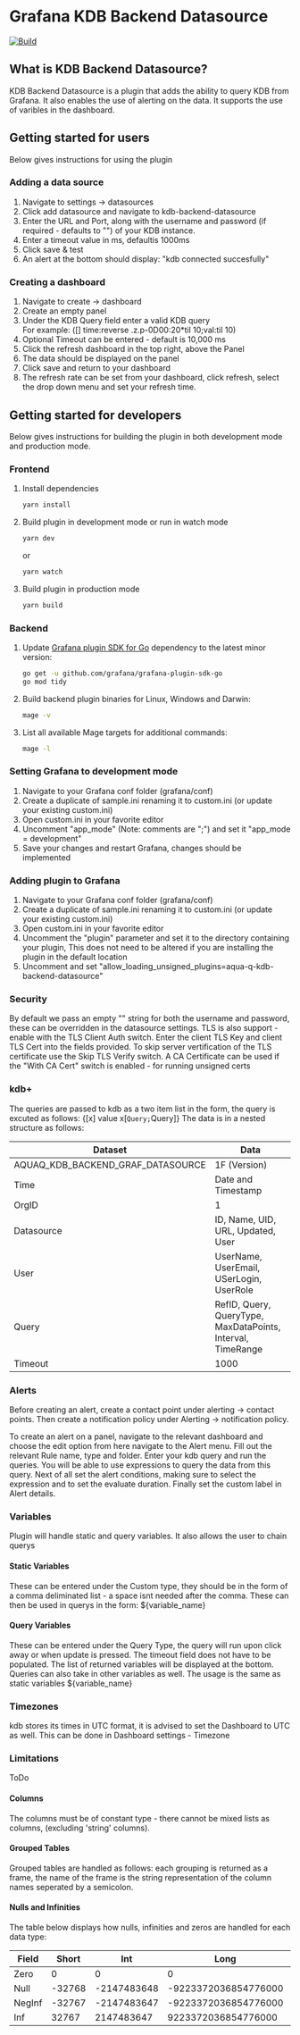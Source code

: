 # Grafana  KDB Backend Datasource

[![Build](https://github.com/grafana/grafana-starter-datasource-backend/workflows/CI/badge.svg)](https://github.com/grafana/grafana-datasource-backend/actions?query=workflow%3A%22CI%22)

## What is KDB Backend Datasource?

KDB Backend Datasource is a plugin that adds the ability to query KDB from Grafana. It also enables the use of alerting on the data. It supports the use of varibles in the dashboard.

## Getting started for users

Below gives instructions for using the plugin

### Adding a data source

1. Navigate to settings -> datasources
2. Click add datasource and navigate to kdb-backend-datasource
3. Enter the URL and Port, along with the username and password (if required - defaults to "") of your KDB instance.
4. Enter a timeout value in ms, defaultis 1000ms
5. Click save & test
6. An alert at the bottom should display: "kdb connected succesfully"

### Creating a dashboard

1. Navigate to create -> dashboard
2. Create an empty panel
3. Under the KDB Query field enter a valid KDB query </br> For example: ([] time:reverse .z.p-0D00:20*til 10;val:til 10)
4. Optional Timeout can be entered - default is 10,000 ms
5. Click the refresh dashboard in the top right, above the Panel
6. The data should be displayed on the panel
7. Click save and return to your dashboard
8. The refresh rate can be set from your dashboard, click refresh, select the drop down menu and set your refresh time.


## Getting started for developers

Below gives instructions for building the plugin in both development mode and production mode.

### Frontend

1. Install dependencies

   ```bash
   yarn install
   ```

2. Build plugin in development mode or run in watch mode

   ```bash
   yarn dev
   ```

   or

   ```bash
   yarn watch
   ```

3. Build plugin in production mode

   ```bash
   yarn build
   ```

### Backend

1. Update [Grafana plugin SDK for Go](https://grafana.com/docs/grafana/latest/developers/plugins/backend/grafana-plugin-sdk-for-go/) dependency to the latest minor version:

   ```bash
   go get -u github.com/grafana/grafana-plugin-sdk-go
   go mod tidy
   ```

2. Build backend plugin binaries for Linux, Windows and Darwin:

   ```bash
   mage -v
   ```

3. List all available Mage targets for additional commands:

   ```bash
   mage -l
   ```

### Setting Grafana to development mode

1. Navigate to your Grafana conf folder (grafana/conf)
2. Create a duplicate of sample.ini renaming it to custom.ini (or update your existing custom.ini)
3. Open custom.ini in your favorite editor
4. Uncomment "app_mode" (Note: comments are ";") and set it "app_mode = development"
5. Save your changes and restart Grafana, changes should be implemented

### Adding plugin to Grafana
1. Navigate to your Grafana conf folder (grafana/conf)
2. Create a duplicate of sample.ini renaming it to custom.ini (or update your existing custom.ini)
3. Open custom.ini in your favorite editor
4. Uncomment the "plugin" parameter and set it to the directory containing your plugin, This does not need to be altered if you are installing the plugin in the default location
5. Uncomment and set "allow_loading_unsigned_plugins=aqua-q-kdb-backend-datasource"

### Security
By default we pass an empty "" string for both the username and password, these can be overridden in the datasource settings.
TLS is also support - enable with the TLS Client Auth switch. Enter the client TLS Key and client TLS Cert into the fields provided. To skip server vertification of the TLS certificate use the Skip TLS Verify switch. A CA Certificate can be used if the "With CA Cert" switch is enabled - for running unsigned certs

### kdb+
The queries are passed to kdb as a two item list in the form, the query is excuted as follows: {[x] value x[`Query;`Query]}
The data is in a nested structure as follows:

| Dataset                           | Data                                                         |
| --------------------------------- | ------------------------------------------------------------ |
| AQUAQ_KDB_BACKEND_GRAF_DATASOURCE | 1F (Version)                                                 |
| Time                              | Date and Timestamp                                           |
| OrgID                             | 1                                                            | 
| Datasource                        | ID, Name, UID, URL, Updated, User                            | 
| User                              | UserName, UserEmail, USerLogin, UserRole                     |
| Query                             | RefID, Query, QueryType, MaxDataPoints, Interval, TimeRange  |
| Timeout                           | 1000                                                         |

### Alerts
Before creating an alert, create a contact point under alerting -> contact points. Then create a notification policy under Alerting -> notification policy. 

To create an alert on a panel, navigate to the relevant dashboard and choose the edit option from here navigate to the Alert menu. Fill out the relevant Rule name, type and folder. Enter your kdb query and run the queries. You will be able to use expressions to query the data from this query.
Next of all set the alert conditions, making sure to select the expression and to set the evaluate duration. Finally set the custom label in Alert details.

### Variables
Plugin will handle static and query variables. It also allows the user to chain querys

#### Static Variables
These can be entered under the Custom type, they should be in the form of a comma deliminated list - a space isnt needed after the comma. These can then be used in querys in the form: ${variable_name}

#### Query Variables
These can be entered under the Query Type, the query will run upon click away or when update is pressed. The timeout field does not have to be populated. The list of returned variables will be displayed at the bottom. Queries can also take in other variables as well. The usage is the same as static variables ${variable_name}

### Timezones

kdb stores its times in UTC format, it is advised to set the Dashboard to UTC as well. This can be done in Dashboard settings - Timezone

### Limitations
ToDo

#### Columns
The columns must be of constant type - there cannot be mixed lists as columns, (excluding 'string' columns).

#### Grouped Tables
Grouped tables are handled as follows: each grouping is returned as a frame, the name of the frame is the string representation of the column names seperated by a semicolon.

#### Nulls and Infinities
The table below displays how nulls, infinities and zeros are handled for each data type:

| Field  | Short  | Int         | Long                 | Chars       | Symbols     | Timestamps  | Times       | Datetimes   | Timespans   | Months      | Dates       | Minutes     | Seconds     |
| ------ | ------ | ----------- | -------------------- | ----------- | ----------- | ----------- | ----------- | ----------- | ----------- | ----------- | ----------- | ----------- | ----------- |
| Zero   | 0      | 0           | 0                    | 0           | 0           | 0           | 0           | 0           | 0           | 0           | 0           | 0           | 0           |
| Null   | -32768 | -2147483648 | -9223372036854776000 | -2147483648 | -2147483648 | -2147483648 | -2147483648 | -2147483648 | -2147483648 | -2147483648 | -2147483648 | -2147483648 | -2147483648 |
| NegInf | -32767 | -2147483647 | -9223372036854776000 | -2147483647 | -2147483647 | -2147483647 | -2147483647 | -2147483647 | -2147483647 | -2147483647 | -2147483647 | -2147483647 | -2147483647 |
| Inf    | 32767  | 2147483647  | 9223372036854776000  | 2147483647  | 2147483647  | 2147483647  | 2147483647  | 2147483647  | 2147483647  | 2147483647  | 2147483647  | 2147483647  | 2147483647  |
